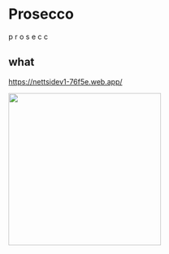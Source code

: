 # Prosecco
p r o s e c c

## what
https://nettsidev1-76f5e.web.app/

<img src=https://user-images.githubusercontent.com/60095505/221569078-f24cdd9b-a7d3-4304-90b6-f50b8efdecc2.png width=300 heigth=300>

